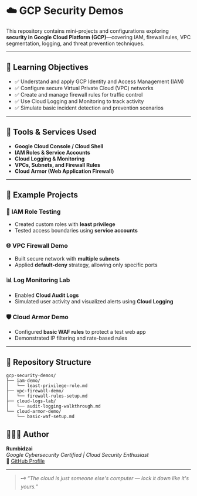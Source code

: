 # ☁️ GCP Security Demos

This repository contains mini-projects and configurations exploring **security in Google Cloud Platform (GCP)**—covering IAM, firewall rules, VPC segmentation, logging, and threat prevention techniques.

---

## 🎯 Learning Objectives

- ✅ Understand and apply GCP Identity and Access Management (IAM)
- ✅ Configure secure Virtual Private Cloud (VPC) networks
- ✅ Create and manage firewall rules for traffic control
- ✅ Use Cloud Logging and Monitoring to track activity
- ✅ Simulate basic incident detection and prevention scenarios

---

## 🧰 Tools & Services Used

- **Google Cloud Console / Cloud Shell**
- **IAM Roles & Service Accounts**
- **Cloud Logging & Monitoring**
- **VPCs, Subnets, and Firewall Rules**
- **Cloud Armor (Web Application Firewall)**

---

## 🔬 Example Projects

### 🔐 IAM Role Testing
- Created custom roles with **least privilege**
- Tested access boundaries using **service accounts**

### 🌐 VPC Firewall Demo
- Built secure network with **multiple subnets**
- Applied **default-deny** strategy, allowing only specific ports

### 📊 Log Monitoring Lab
- Enabled **Cloud Audit Logs**
- Simulated user activity and visualized alerts using **Cloud Logging**

### 🛡️ Cloud Armor Demo
- Configured **basic WAF rules** to protect a test web app
- Demonstrated IP filtering and rate-based rules

---

## 📁 Repository Structure

```plaintext
gcp-security-demos/
├── iam-demo/
│   └── least-privilege-role.md
├── vpc-firewall-demo/
│   └── firewall-rules-setup.md
├── cloud-logs-lab/
│   └── audit-logging-walkthrough.md
└── cloud-armor-demo/
    └── basic-waf-setup.md
```

## 👩🏽‍💻 Author

**Rumbidzai**  
*Google Cybersecurity Certified | Cloud Security Enthusiast*  
🔗 [GitHub Profile](https://github.com/Rumbidzai19)

---

> 🗝️ *“The cloud is just someone else's computer — lock it down like it's yours.”*

